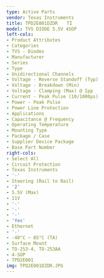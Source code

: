 ```yaml
---
type: Active Parts
vendor: Texas Instruments
title: TPD2E001DZDR　　TI
model: TVS DIODE 5.5V 4SOP
left-cols:
- Product Attributes
- Categories
- TVS - Diodes
- Manufacturer
- Series
- Type
- Unidirectional Channels
- Voltage - Reverse Standoff (Typ)
- Voltage - Breakdown (Min)
- Voltage - Clamping (Max) @ Ipp
- Current - Peak Pulse (10/1000µs)
- Power - Peak Pulse
- Power Line Protection
- Applications
- Capacitance @ Frequency
- Operating Temperature
- Mounting Type
- Package / Case
- Supplier Device Package
- Base Part Number
right-cols:
- Select All
- Circuit Protection
- Texas Instruments
- '-'
- Steering (Rail to Rail)
- '2'
- 5.5V (Max)
- 11V
- '-'
- '-'
- '-'
- 'Yes'
- Ethernet
- '-'
- -40°C ~ 85°C (TA)
- Surface Mount
- TO-253-4, TO-253AA
- 4-SOP
- TPD2E001
img: TPD2E001DZDR.JPG
---
```


